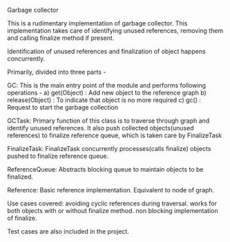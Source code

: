 Garbage collector

This is a rudimentary implementation of garbage collector. This implementation takes care of identifying unused references,
removing them and calling finalize method if present.

Identification of unused references and finalization of object happens concurrently.

Primarily, divided into three parts -

GC: This is the main entry point of the module and performs following operations -
    a) get(Object) : Add new object to the reference graph
    b) release(Object) : To indicate that object is no more required
    c) gc() : Request to start the garbage collection


GCTask: Primary function of this class is to traverse through graph and identify unused references.
        It also push collected objects(unused references) to finalize reference queue, which is
        taken care by FinalizeTask

FinalizeTask: FinalizeTask concurrently processes(calls finalize) objects pushed to finalize reference queue.

ReferenceQueue: Abstracts blocking queue to maintain objects to be finalized.

Reference: Basic reference implementation. Equivalent to node of graph.

Use cases covered:
         avoiding cyclic references during traversal.
         works for both objects with or without finalize method.
         non blocking implementation of finalize.

Test cases are also included in the project.
